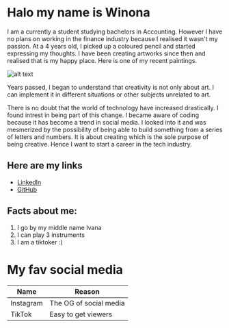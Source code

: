 # Halo my name is Winona

I am a currently a student studying bachelors in Accounting. However I have no plans on working in the finance industry because I realised it wasn't my passion. At a 4 years old, I picked up a coloured pencil and started expressing my thoughts. I have been creating artworks since then and realised that is my happy place. Here is one of my recent paintings.

![alt text](./IMG_0156.jpg)

Years passed, I began to understand that creativity is not only about art. I can implement it in different situations or other subjects unrelated to art. 

There is no doubt that the world of technology have increased drastically. I found intrest in being part of this change. I became aware of coding because it has become a trend in social media. I looked into it and was mesmerized by the possibility of being able to build something from a series of letters and numbers. It is about creating which is the sole purpose of being creative. Hence I want to start a career in the tech industry.

## Here are my links
- [LinkedIn](https://www.linkedin.com/in/winonaivana/)
- [GitHub](https://github.com/revou-fsse-1/w0-my-profile-Winonaivana/commits/main)

## Facts about me:
1. I go by my middle name Ivana
2. I can play 3 instruments
3. I am a tiktoker :)

# My fav social media
| Name  | Reason |
| ------| ---------------|
| Instagram | The OG of social media |
| TikTok | Easy to get viewers |







